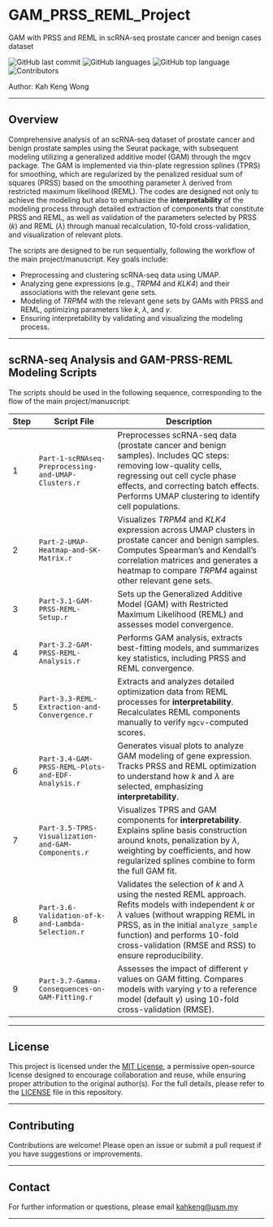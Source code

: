 # GAM_PRSS_REML_Project
GAM with PRSS and REML in scRNA-seq prostate cancer and benign cases dataset

![GitHub last commit](https://img.shields.io/github/last-commit/kahkengwong/GAM_PRSS_REML_Project)
![GitHub languages](https://img.shields.io/github/languages/count/kahkengwong/GAM_PRSS_REML_Project)
![GitHub top language](https://img.shields.io/github/languages/top/kahkengwong/GAM_PRSS_REML_Project)
![Contributors](https://img.shields.io/github/contributors/kahkengwong/GAM_PRSS_REML_Project)

Author: Kah Keng Wong  

---

## Overview
Comprehensive analysis of an scRNA-seq dataset of prostate cancer and benign prostate samples using the Seurat package, with subsequent modeling utilizing a generalized additive model (GAM) through the mgcv package. The GAM is implemented via thin-plate regression splines (TPRS) for smoothing, which are regularized by the penalized residual sum of squares (PRSS) based on the smoothing parameter $\lambda$ derived from restricted maximum likelihood (REML). The codes are designed not only to achieve the modeling but also to emphasize the **interpretability** of the modeling process through detailed extraction of components that constitute PRSS and REML, as well as validation of the parameters selected by PRSS ($k$) and REML ($\lambda$) through manual recalculation, 10-fold cross-validation, and visualization of relevant plots.

The scripts are designed to be run sequentially, following the workflow of the main project/manuscript. Key goals include:
- Preprocessing and clustering scRNA-seq data using UMAP.
- Analyzing gene expressions (e.g., *TRPM4* and *KLK4*) and their associations with the relevant gene sets.
- Modeling of _TRPM4_ with the relevant gene sets by GAMs with PRSS and REML, optimizing parameters like $k$, $\lambda$, and $\gamma$.
- Ensuring interpretability by validating and visualizing the modeling process.

---

## scRNA-seq Analysis and GAM-PRSS-REML Modeling Scripts
The scripts should be used in the following sequence, corresponding to the flow of the main project/manuscript:

| Step | Script File                                      | Description                                                                                     |
|------|--------------------------------------------------|-------------------------------------------------------------------------------------------------|
| 1    | `Part-1-scRNAseq-Preprocessing-and-UMAP-Clusters.r` | Preprocesses scRNA-seq data (prostate cancer and benign samples). Includes QC steps: removing low-quality cells, regressing out cell cycle phase effects, and correcting batch effects. Performs UMAP clustering to identify cell populations. |
| 2    | `Part-2-UMAP-Heatmap-and-SK-Matrix.r`           | Visualizes *TRPM4* and *KLK4* expression across UMAP clusters in prostate cancer and benign samples. Computes Spearman’s and Kendall’s correlation matrices and generates a heatmap to compare *TRPM4* against other relevant gene sets. |
| 3    | `Part-3.1-GAM-PRSS-REML-Setup.r`                | Sets up the Generalized Additive Model (GAM) with Restricted Maximum Likelihood (REML) and assesses model convergence. |
| 4    | `Part-3.2-GAM-PRSS-REML-Analysis.r`             | Performs GAM analysis, extracts best-fitting models, and summarizes key statistics, including PRSS and REML convergence. |
| 5    | `Part-3.3-REML-Extraction-and-Convergence.r`    | Extracts and analyzes detailed optimization data from REML processes for **interpretability**. Recalculates REML components manually to verify `mgcv`-computed scores. |
| 6    | `Part-3.4-GAM-PRSS-REML-Plots-and-EDF-Analysis.r` | Generates visual plots to analyze GAM modeling of gene expression. Tracks PRSS and REML optimization to understand how $k$ and $\lambda$ are selected, emphasizing **interpretability**. |
| 7    | `Part-3.5-TPRS-Visualization-and-GAM-Components.r` | Visualizes TPRS and GAM components for **interpretability**. Explains spline basis construction around knots, penalization by $\lambda$, weighting by coefficients, and how regularized splines combine to form the full GAM fit. |
| 8    | `Part-3.6-Validation-of-k-and-Lambda-Selection.r` | Validates the selection of $k$ and $\lambda$ using the nested REML approach. Refits models with independent $k$ or $\lambda$ values (without wrapping REML in PRSS, as in the initial `analyze_sample` function) and performs 10-fold cross-validation (RMSE and RSS) to ensure reproducibility. |
| 9    | `Part-3.7-Gamma-Consequences-on-GAM-Fitting.r`  | Assesses the impact of different $\gamma$ values on GAM fitting. Compares models with varying $\gamma$ to a reference model (default $\gamma$) using 10-fold cross-validation (RMSE). |

---

## License
This project is licensed under the [MIT License](https://github.com/kahkengwong/GAM_PRSS_REML_Project/blob/main/LICENSE), a permissive open-source license designed to encourage collaboration and reuse, while ensuring proper attribution to the original author(s). For the full details, please refer to the [LICENSE](https://github.com/kahkengwong/GAM_PRSS_REML_Project/blob/main/LICENSE) file in this repository.



---

## Contributing
Contributions are welcome! Please open an issue or submit a pull request if you have suggestions or improvements.

---

## Contact
For further information or questions, please email [kahkeng@usm.my](mailto:kahkeng@usm.my)

---
